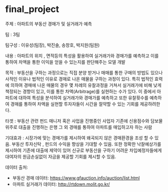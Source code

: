 # final_project

주제 : 아파트의 부동산 경매가 및 실거래가 예측

팀 : 3팀

팀구성 : 이유성(팀장), 박진솔, 송창호, 박지원(팀원)

내용 : 
아파트의 위치 , 면적등의 특성을 활용하여 실거래가와 경매가를 예측하고 이를 통하여 차액을 통한 이익을 얻을 수 있는지를 판단해주는 모델 개발

목적 : 
부동산을 구하는 과정으로는 직접 분양 받거나 매매를 통한 구매의 방법도 있으나 사적인 이유나 법적인 이유로 경매로 나온 매물을 구하는 과정이 있다. 
특히 법적인 효력에 의하여 경매에 나온 매물의 경우 몇 차례의 유찰과정을 거쳐서 실거래가에 비해 낮게 책정되는 경향이 있고, 이를 통한 차액(Arbitrage)를 실현하는 수가 있다. 
이 중에서 아파트에 대하여 특성을 분석하여 실거래가와 경매가를 예측하고 또한 유찰횟수를 예측하여 경매를 통하여 차액을 실현할 투자자들이 시간을 절약할 수 있는 기회를 제공하려한다.

타겟 : 
부동산 관련 펀드 매니저 혹은 사업을 진행중인 사업자
기존에 신용점수와 담보물위주로 대출을 진행하는 은행
그 외 경매를 통하여 아파트를 매입하고자 하는 사람

기대효과 : 
시장가에 맞는 경매가를 제시하여 왜곡되지 않은 경매환경을 조성 할 수 있음.
부동산 투자신탁 , 펀드의 수익을 향상을 기대할 수 있음.
또한 정확한 낙찰예상가를 제시하여 기존에 대출에 제약이 있어 신규로 부동산을 구하기 어려운 차입예정자들에게 대여자의 원금손실없이 자금을 제공할 기회를 제시할 수 있음.

데이터 출처:
- 부동산 경매 데이터: https://www.gfauction.info/auction/list.html
- 아파트 실거래가 데이터: http://rtdown.molit.go.kr/
